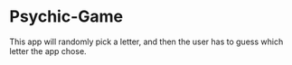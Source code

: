 # Psychic-Game
This app will randomly pick a letter, and then the user has to guess which letter the app chose.

<!-- Pseudocode
    1)The objective of the game is to have the code randomnly pick a letter and then the user will have to guess what that letter the code as chosen.
    2) Create an html that asks the user to guess a letter
    3) When the user chooses a letter, the letter will be displayed on the "your guesses so far" section and will be stored in this section until the game is won or lost
    4)If user does not chose the correct letter have the number of guesses decrease by 1
    5) If "guesses left = 0" increase "losses" section by one and reset the game, and game will chose a new letter
    6) If user guesses right, then increase "wins" section by one, reset game and chose a new letter.
-->